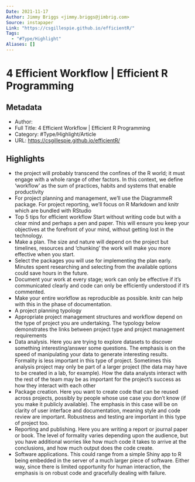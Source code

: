 ```yaml
---
Date: 2021-11-17
Author: Jimmy Briggs <jimmy.briggs@jimbrig.com>
Source: instapaper
Link: "https://csgillespie.github.io/efficientR/"
Tags:
  - "#Type/Highlight"
Aliases: []
---
```


# 4 Efficient Workflow | Efficient R Programming

## Metadata

* Author: 
* Full Title: 4 Efficient Workflow | Efficient R Programming
* Category: #Type/Highlight/Article
* URL: https://csgillespie.github.io/efficientR/

## Highlights

* the project will probably transcend the confines of the R world; it must engage with a whole range of other factors. In this context, we define ‘workflow’ as the sum of practices, habits and systems that enable productivity
* For project planning and management, we’ll use the DiagrammeR package. For project reporting, we’ll focus on R Markdown and knitr which are bundled with RStudio
* Top 5 tips for efficient workflow
  Start without writing code but with a clear mind and perhaps a pen and paper. This will ensure you keep your objectives at the forefront of your mind, without getting lost in the technology.
* Make a plan. The size and nature will depend on the project but timelines, resources and ‘chunking’ the work will make you more effective when you start.
* Select the packages you will use for implementing the plan early. Minutes spent researching and selecting from the available options could save hours in the future.
* Document your work at every stage; work can only be effective if it’s communicated clearly and code can only be efficiently understood if it’s commented.
* Make your entire workflow as reproducible as possible. knitr can help with this in the phase of documentation.
* A project planning typology
* Appropriate project management structures and workflow depend on the type of project you are undertaking. The typology below demonstrates the links between project type and project management requirements
* Data analysis. Here you are trying to explore datasets to discover something interesting/answer some questions. The emphasis is on the speed of manipulating your data to generate interesting results. Formality is less important in this type of project. Sometimes this analysis project may only be part of a larger project (the data may have to be created in a lab, for example). How the data analysts interact with the rest of the team may be as important for the project’s success as how they interact with each other
* Package creation. Here you want to create code that can be reused across projects, possibly by people whose use case you don’t know (if you make it publicly available). The emphasis in this case will be on clarity of user interface and documentation, meaning style and code review are important. Robustness and testing are important in this type of project too.
* Reporting and publishing. Here you are writing a report or journal paper or book. The level of formality varies depending upon the audience, but you have additional worries like how much code it takes to arrive at the conclusions, and how much output does the code create.
* Software applications. This could range from a simple Shiny app to R being embedded in the server of a much larger piece of software. Either way, since there is limited opportunity for human interaction, the emphasis is on robust code and gracefully dealing with failure.
